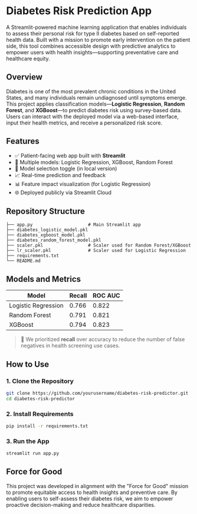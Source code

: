 # Diabetes Risk Prediction App

A Streamlit-powered machine learning application that enables individuals to assess their personal risk for type II diabetes based on self-reported health data. Built with a mission to promote early intervention on the patient side, this tool combines accessible design with predictive analytics to empower users with health insights—supporting preventative care and healthcare equity.

## Overview

Diabetes is one of the most prevalent chronic conditions in the United States, and many individuals remain undiagnosed until symptoms emerge. This project applies classification models—**Logistic Regression**, **Random Forest**, and **XGBoost**—to predict diabetes risk using survey-based data. Users can interact with the deployed model via a web-based interface, input their health metrics, and receive a personalized risk score.

## Features

- ✅ Patient-facing web app built with **Streamlit**
- 🔢 Multiple models: Logistic Regression, XGBoost, Random Forest
- 🧠 Model selection toggle (in local version)
- 📈 Real-time prediction and feedback
- 📊 Feature impact visualization (for Logistic Regression)
- 🌐 Deployed publicly via Streamlit Cloud

## Repository Structure

```
├── app.py                     # Main Streamlit app
├── diabetes_logistic_model.pkl
├── diabetes_xgboost_model.pkl
├── diabetes_random_forest_model.pkl
├── scaler.pkl                 # Scaler used for Random Forest/XGBoost
├── lr_scaler.pkl              # Scaler used for Logistic Regression
├── requirements.txt
└── README.md
```

## Models and Metrics

| Model              | Recall | ROC AUC |
|-------------------|--------|---------|
| Logistic Regression | 0.766  | 0.822   |
| Random Forest       | 0.791  | 0.821   |
| XGBoost             | 0.794  | 0.823   |

> 📌 We prioritized **recall** over accuracy to reduce the number of false negatives in health screening use cases.

## How to Use

### 1. Clone the Repository

```bash
git clone https://github.com/yourusername/diabetes-risk-predictor.git
cd diabetes-risk-predictor
```

### 2. Install Requirements

```bash
pip install -r requirements.txt
```

### 3. Run the App

```bash
streamlit run app.py
```

## Force for Good

This project was developed in alignment with the "Force for Good" mission to promote equitable access to health insights and preventive care. By enabling users to self-assess their diabetes risk, we aim to empower proactive decision-making and reduce healthcare disparities.

